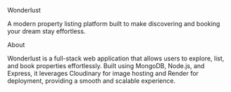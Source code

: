 Wonderlust

A modern property listing platform built to make discovering and booking your dream stay effortless.

About

Wonderlust is a full-stack web application that allows users to explore, list, and book properties effortlessly. Built using MongoDB, Node.js, and Express, it leverages Cloudinary for image hosting and Render for deployment, providing a smooth and scalable experience.
